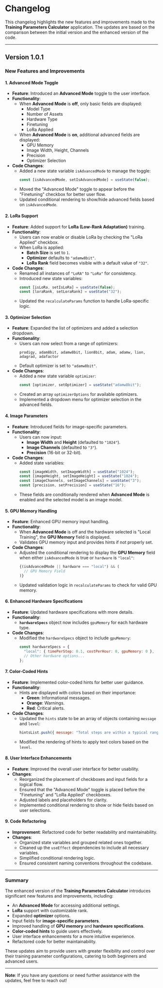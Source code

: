 # Changelog

This changelog highlights the new features and improvements made to the **Training Parameters Calculator** application. 
The updates are based on the comparison between the initial version and the enhanced version of the code.

---
## **Version 1.0.1**

### **New Features and Improvements**

#### 1. **Advanced Mode Toggle**

- **Feature**: Introduced an **Advanced Mode** toggle to the user interface.
- **Functionality**:
  - When **Advanced Mode** is **off**, only basic fields are displayed:
    - Model Type
    - Number of Assets
    - Hardware Type
    - Finetuning
    - LoRa Applied
  - When **Advanced Mode** is **on**, additional advanced fields are displayed:
    - GPU Memory
    - Image Width, Height, Channels
    - Precision
    - Optimizer Selection
- **Code Changes**:
  - Added a new state variable `isAdvancedMode` to manage the toggle:
    ```jsx
    const [isAdvancedMode, setIsAdvancedMode] = useState(false);
    ```
  - Moved the "Advanced Mode" toggle to appear before the "Finetuning" checkbox for better user flow.
  - Updated conditional rendering to show/hide advanced fields based on `isAdvancedMode`.

#### 2. **LoRa Support**

- **Feature**: Added support for **LoRa (Low-Rank Adaptation)** training.
- **Functionality**:
  - Users can now enable or disable LoRa by checking the "LoRa Applied" checkbox.
  - When LoRa is applied:
    - **Batch Size** is set to `1`.
    - **Optimizer** defaults to `"adamw8bit"`.
    - **LoRa Rank** field becomes visible with a default value of `"32"`.
- **Code Changes**:
  - Renamed all instances of `"LoRA"` to `"LoRa"` for consistency.
  - Introduced new state variables:
    ```jsx
    const [isLoRa, setIsLoRa] = useState(false);
    const [loraRank, setLoraRank] = useState("32");
    ```
  - Updated the `recalculateParams` function to handle LoRa-specific logic.

#### 3. **Optimizer Selection**

- **Feature**: Expanded the list of optimizers and added a selection dropdown.
- **Functionality**:
  - Users can now select from a range of optimizers:
    ```
    prodigy, adam8bit, adamw8bit, lion8bit, adam, adamw, lion, adagrad, adafactor
    ```
  - Default optimizer is set to `"adamw8bit"`.
- **Code Changes**:
  - Added a new state variable `optimizer`:
    ```jsx
    const [optimizer, setOptimizer] = useState("adamw8bit");
    ```
  - Created an array `optimizerOptions` for available optimizers.
  - Implemented a dropdown menu for optimizer selection in the advanced fields.

#### 4. **Image Parameters**

- **Feature**: Introduced fields for image-specific parameters.
- **Functionality**:
  - Users can now input:
    - **Image Width** and **Height** (defaulted to `"1024"`).
    - **Image Channels** (defaulted to `"3"`).
    - **Precision** (16-bit or 32-bit).
- **Code Changes**:
  - Added state variables:
    ```jsx
    const [imageWidth, setImageWidth] = useState("1024");
    const [imageHeight, setImageHeight] = useState("1024");
    const [imageChannels, setImageChannels] = useState("3");
    const [precision, setPrecision] = useState("16");
    ```
  - These fields are conditionally rendered when **Advanced Mode** is enabled and the selected model is an image model.

#### 5. **GPU Memory Handling**

- **Feature**: Enhanced GPU memory input handling.
- **Functionality**:
  - When **Advanced Mode** is off and the hardware selected is "Local Training", the **GPU Memory** field is displayed.
  - Validates GPU memory input and provides hints if not properly set.
- **Code Changes**:
  - Adjusted the conditional rendering to display the **GPU Memory** field when either `isAdvancedMode` is true or `hardware` is `"local"`:
    ```jsx
    {(isAdvancedMode || hardware === "local") && (
      // GPU Memory Field
    )}
    ```
  - Updated validation logic in `recalculateParams` to check for valid GPU memory.

#### 6. **Enhanced Hardware Specifications**

- **Feature**: Updated hardware specifications with more details.
- **Functionality**:
  - **`hardwareSpecs`** object now includes `gpuMemory` for each hardware type.
- **Code Changes**:
  - Modified the `hardwareSpecs` object to include `gpuMemory`:
    ```jsx
    const hardwareSpecs = {
      "local": { timePerStep: 0.1, costPerHour: 0, gpuMemory: 0 },
      // Other hardware options...
    };
    ```

#### 7. **Color-Coded Hints**

- **Feature**: Implemented color-coded hints for better user guidance.
- **Functionality**:
  - Hints are displayed with colors based on their importance:
    - **Green**: Informational messages.
    - **Orange**: Warnings.
    - **Red**: Critical alerts.
- **Code Changes**:
  - Updated the `hints` state to be an array of objects containing `message` and `level`:
    ```jsx
    hintsList.push({ message: "Total steps are within a typical range.", level: "green" });
    ```
  - Modified the rendering of hints to apply text colors based on the `level`.

#### 8. **User Interface Enhancements**

- **Feature**: Improved the overall user interface for better usability.
- **Changes**:
  - Reorganized the placement of checkboxes and input fields for a logical flow.
  - Ensured that the "Advanced Mode" toggle is placed before the "Finetuning" and "LoRa Applied" checkboxes.
  - Adjusted labels and placeholders for clarity.
  - Implemented conditional rendering to show or hide fields based on user selections.

#### 9. **Code Refactoring**

- **Improvement**: Refactored code for better readability and maintainability.
- **Changes**:
  - Organized state variables and grouped related ones together.
  - Cleaned up the `useEffect` dependencies to include all necessary variables.
  - Simplified conditional rendering logic.
  - Ensured consistent naming conventions throughout the codebase.

---

### **Summary**

The enhanced version of the **Training Parameters Calculator** introduces significant new features and improvements, including:

- An **Advanced Mode** for accessing additional settings.
- **LoRa** support with customizable rank.
- Expanded **optimizer** options.
- Input fields for **image-specific parameters**.
- Improved handling of **GPU memory** and **hardware specifications**.
- **Color-coded hints** to guide users effectively.
- User interface enhancements for a more intuitive experience.
- Refactored code for better maintainability.

These updates aim to provide users with greater flexibility and control over their training parameter configurations, catering to both beginners and advanced users.

---

**Note**: If you have any questions or need further assistance with the updates, feel free to reach out!